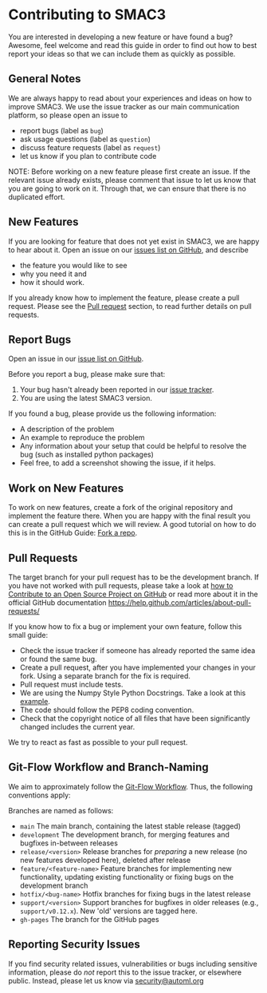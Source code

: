 # Contributing to SMAC3

You are interested in developing a new feature or have found a bug? Awesome, feel welcome and read this guide in order to find out how to best report your ideas so that we can include them as quickly as possible.

## General Notes
We are always happy to read about your experiences and ideas on how to improve SMAC3. We use the issue tracker as our main communication platform, so please open an issue to

* report bugs (label as `bug`)
* ask usage questions (label as `question`)
* discuss feature requests (label as `request`)
* let us know if you plan to contribute code

NOTE: Before working on a new feature please first create an issue. If the relevant issue already exists, please  comment that issue to let us know that you are going to work on it. Through that, we can ensure that there is no duplicated effort.

## New Features

If you are looking for feature that does not yet exist in SMAC3, we are happy to hear about it. Open an issue on our [issues list on GitHub](https://github.com/automl/SMAC3/issues), and describe 
- the feature you would like to see
- why you need it and
- how it should work.

If you already know how to implement the feature, please create a pull request. Please see the [Pull request](#pull-requests) section, to read further details on pull requests.

## <a name="report-bugs"></a> Report Bugs

Open an issue in our [issue list on GitHub](https://github.com/automl/SMAC3/issues).

Before you report a bug, please make sure that:

1. Your bug hasn't already been reported in our [issue tracker](https://github.com/automl/SMAC3/issues).
2. You are using the latest SMAC3 version.

If you found a bug, please provide us the following information:

- A description of the problem
- An example to reproduce the problem
- Any information about your setup that could be helpful to resolve the bug (such as installed python packages)
- Feel free, to add a screenshot showing the issue, if it helps.

## Work on New Features

To work on new features, create a fork of the original repository and implement the feature there. When you are happy with the final result you can create a pull request which we will review.
A good tutorial on how to do this is in the GitHub Guide: [Fork a repo](https://help.github.com/articles/fork-a-repo/).

## <a name="pull-requests"></a> Pull Requests

The target branch for your pull request has to be the development branch. If you have not worked with pull requests, please take a look at [how to Contribute to an Open Source Project on GitHub](https://egghead.io/series/how-to-contribute-to-an-open-source-project-on-github) or read more about it in the official GitHub documentation <https://help.github.com/articles/about-pull-requests/>

If you know how to fix a bug or implement your own feature, follow this small guide:

- Check the issue tracker if someone has already reported the same idea or found the same bug.
- Create a pull request, after you have implemented your changes in your fork. Using a separate branch for the fix is required.
- Pull request must include tests.
- We are using the Numpy Style Python Docstrings. Take a look at this [example](https://sphinxcontrib-napoleon.readthedocs.io/en/latest/example_numpy.html#example-numpy). 
- The code should follow the PEP8 coding convention.
- Check that the copyright notice of all files that have been significantly changed includes the current year.

We try to react as fast as possible to your pull request.

## Git-Flow Workflow and Branch-Naming

We aim to approximately follow the [Git-Flow Workflow](https://www.atlassian.com/git/tutorials/comparing-workflows/gitflow-workflow). 
Thus, the following conventions apply:

Branches are named as follows:
- `main` The main branch, containing the latest stable release (tagged)
- `development` The development branch, for merging features and bugfixes in-between releases
- `release/<version>` Release branches for *preparing* a new release (no new features developed here), 
   deleted after release
- `feature/<feature-name>` Feature branches for implementing new functionality, updating existing functionality 
   or fixing bugs on the development branch
- `hotfix/<bug-name>` Hotfix branches for fixing bugs in the latest release
- `support/<version>` Support branches for bugfixes in older releases (e.g., `support/v0.12.x`). New 'old' versions are
   tagged here.
- `gh-pages` The branch for the GitHub pages

## Reporting Security Issues

If you find security related issues, vulnerabilities or bugs including sensitive information, please do *not* report this to the issue tracker, or elsewhere public. Instead, please let us know via security@automl.org
